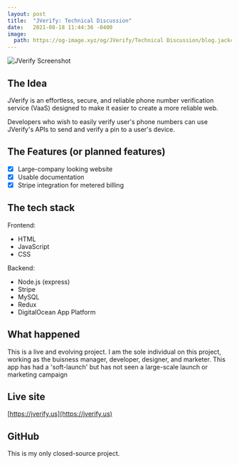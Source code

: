 ```yaml
---
layout: post
title:  "JVerify: Technical Discussion"
date:   2021-08-18 11:44:36 -0400
image:
  path: https://og-image.xyz/og/JVerify/Technical Discussion/blog.jackcrane.rocks/https/menlo/cheerfulorange/{{h}}ffffff/data.png
---
```


![JVerify Screenshot](https://jackcrane.rocks/jv.png)

## The Idea

JVerify is an effortless, secure, and reliable phone number verification service (VaaS) designed to make it easier to create a more reliable web. 

Developers who wish to easily verify user's phone numbers can use JVerify's APIs to send and verify a pin to a user's device.

## The Features (or planned features)

- [x] Large-company looking website
- [x] Usable documentation
- [x] Stripe integration for metered billing

## The tech stack

Frontend:

- HTML
- JavaScript
- CSS

Backend:

- Node.js (express)
- Stripe
- MySQL
- Redux
- DigitalOcean App Platform

## What happened

This is a live and evolving project. I am the sole individual on this project, working as the buisness manager, developer, designer, and marketer. This app has had a 'soft-launch' but has not seen a large-scale launch or marketing campaign

## Live site

[https://jverify.us](https://jverify.us)

## GitHub

This is my only closed-source project.

<script data-name="BMC-Widget" data-cfasync="false" src="https://cdnjs.buymeacoffee.com/1.0.0/widget.prod.min.js" data-id="jackcrane" data-description="Support me on Buy me a coffee!" data-message="Feeling generous?" data-color="#FFDD00" data-position="Right" data-x_margin="18" data-y_margin="18"></script>